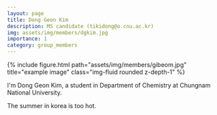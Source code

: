 ```yaml
---
layout: page
title: Dong Geon Kim
description: MS candidate (tikidong@o.cnu.ac.kr)
img: assets/img/members/dgkim.jpg
importance: 1
category: group_members
---
```



<div class="row">
    <div class="col-sm mt-3 mt-md-0">
        {% include figure.html path="assets/img/members/gibeom.jpg" title="example image" class="img-fluid rounded z-depth-1" %}
    </div>
</div>

I'm Dong Geon Kim, a student in Department of Chemistry at Chungnam National University.

The summer in korea is too hot.